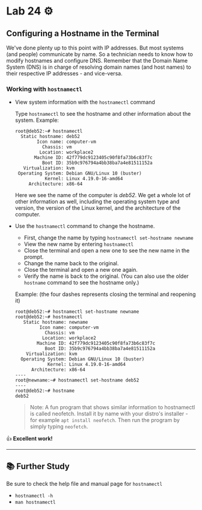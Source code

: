 # Lab 24 ⚙️

## Configuring a Hostname in the Terminal

We've done plenty up to this point with IP addresses. But most systems (and people) communicate by name. So a technician needs to know how to modify hostnames and configure DNS. Remember that the Domain Name System (DNS) is in charge of resolving domain names (and host names) to their respective IP addresses - and vice-versa. 

### Working with `hostnamectl`

- View system information with the `hostnamectl` command

	Type `hostnamectl` to see the hostname and other information about the system. Example:

	```
	root@deb52:~# hostnamectl
	  Static hostname: deb52
	        Icon name: computer-vm
	          Chassis: vm
	         Location: workplace2
	       Machine ID: 42f779dc9123405c90f8fa73b6c83f7c
	          Boot ID: 35b9c976794a4bb38ba7a4e81511152a
	   Virtualization: kvm
	 Operating System: Debian GNU/Linux 10 (buster)
	           Kernel: Linux 4.19.0-16-amd64
	     Architecture: x86-64
	```

	Here we see the name of the computer is *deb52*. We get a whole lot of other information as well, including the operating system type and version, the version of the Linux kernel, and the architecture of the computer. 

- Use the `hostnamectl` command to change the hostname. 
	- First, change the name by typing `hostnamectl set-hostname newname`
	- View the new name by entering `hostnamectl`
	- Close the terminal and open a new one to see the new name in the prompt.
	- Change the name back to the original.
	- Close the terminal and open a new one again.
	- Verify the name is back to the original. (You can also use the older `hostname` command to see the hostname only.)

	Example: (the four dashes represents closing the terminal and reopening it)

	```
	root@deb52:~# hostnamectl set-hostname newname
	root@deb52:~# hostnamectl
	   Static hostname: newname
	         Icon name: computer-vm
	           Chassis: vm
	          Location: workplace2
	        Machine ID: 42f779dc9123405c90f8fa73b6c83f7c
	           Boot ID: 35b9c976794a4bb38ba7a4e81511152a
	    Virtualization: kvm
	  Operating System: Debian GNU/Linux 10 (buster)
	            Kernel: Linux 4.19.0-16-amd64
	      Architecture: x86-64
	----
	root@newname:~# hostnamectl set-hostname deb52
	----
	root@deb52:~# hostname
	deb52
	```

	> Note: A fun program that shows similar information to hostnamectl is called neofetch. Install it by name with your distro's installer - for example `apt install neofetch`. Then run the program by simply typing `neofetch`. 

👍 **Excellent work!**
  
---

## 📚 Further Study
Be sure to check the help file and manual page for `hostnamectl`
- `hostnamectl -h`
- `man hostnamectl`